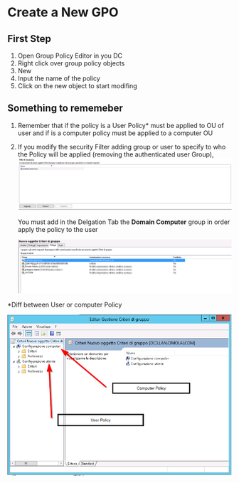 # Create a New GPO

## First Step
1. Open Group Policy Editor in you DC
2. Right click over group policy objects
3. New
4. Input the name of the policy
5. Click on the new object to start modifing

## Something to rememeber
1. Remember that if the policy is a User Policy* must be applied to OU of user and if is a computer policy must be applied to a computer OU


2. If you modify the security Filter adding group or user to specify to who the Policy will be applied (removing the authenticated user Group),
![Safety Filters](https://github.com/DrenMaisey/WorkaroundNote/blob/master/newGPO/FiltriDiSicurezza.png)


    You must add in the Delgation Tab the **Domain Computer** group in order apply the policy to the user

    ![Delegation](https://github.com/DrenMaisey/WorkaroundNote/blob/master/newGPO/Delega.png)



*Diff between User or computer Policy 

![UserOrComputer](https://github.com/DrenMaisey/WorkaroundNote/blob/master/newGPO/UserOrComputerPolicy.png)